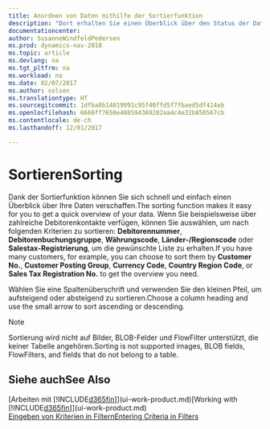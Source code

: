 ```yaml
---
title: Anordnen von Daten mithilfe der Sortierfunktion
description: "Dort erhalten Sie einen Überblick über den Status der Daten. Beispielsweise können Sie Debitoren nach Währungscode sortieren, um ein ausgewähltes Beispiel für Debitoren zu erhalten."
documentationcenter: 
author: SusanneWindfeldPedersen
ms.prod: dynamics-nav-2018
ms.topic: article
ms.devlang: na
ms.tgt_pltfrm: na
ms.workload: na
ms.date: 02/07/2017
ms.author: solsen
ms.translationtype: HT
ms.sourcegitcommit: 1dfba8b14019991c95f40ffd5f7fbaed5df414eb
ms.openlocfilehash: 6666ff7650e488594389202aa4c4e32b850567cb
ms.contentlocale: de-ch
ms.lasthandoff: 12/01/2017

---
```

# <a name="sorting"></a><span data-ttu-id="54702-104">Sortieren</span><span class="sxs-lookup"><span data-stu-id="54702-104">Sorting</span></span>
<span data-ttu-id="54702-105">Dank der Sortierfunktion können Sie sich schnell und einfach einen Überblick über Ihre Daten verschaffen.</span><span class="sxs-lookup"><span data-stu-id="54702-105">The sorting function makes it easy for you to get a quick overview of your data.</span></span> <span data-ttu-id="54702-106">Wenn Sie beispielsweise über zahlreiche Debitorenkontakte verfügen, können Sie auswählen, um nach folgenden Kriterien zu sortieren: **Debitorennummer**, **Debitorenbuchungsgruppe**, **Währungscode**, **Länder-/Regionscode** oder **Salestax-Registrierung**, um die gewünschte Liste zu erhalten.</span><span class="sxs-lookup"><span data-stu-id="54702-106">If you have many customers, for example, you can choose to sort them by **Customer No.**, **Customer Posting Group**, **Currency Code**, **Country Region Code**, or **Sales Tax Registration No.** to get the overview you need.</span></span>

<span data-ttu-id="54702-107">Wählen Sie eine Spaltenüberschrift und verwenden Sie den kleinen Pfeil, um aufsteigend oder absteigend zu sortieren.</span><span class="sxs-lookup"><span data-stu-id="54702-107">Choose a column heading and use the small arrow to sort ascending or descending.</span></span>  

> [!NOTE]  
>   <span data-ttu-id="54702-108">Sortierung wird nicht auf Bilder, BLOB-Felder und FlowFilter unterstützt, die keiner Tabelle angehören.</span><span class="sxs-lookup"><span data-stu-id="54702-108">Sorting is not supported images, BLOB fields, FlowFilters, and fields that do not belong to a table.</span></span>

## <a name="see-also"></a><span data-ttu-id="54702-109">Siehe auch</span><span class="sxs-lookup"><span data-stu-id="54702-109">See Also</span></span>
<span data-ttu-id="54702-110">[Arbeiten mit [!INCLUDE[d365fin](includes/d365fin_md.md)]](ui-work-product.md)</span><span class="sxs-lookup"><span data-stu-id="54702-110">[Working with [!INCLUDE[d365fin](includes/d365fin_md.md)]](ui-work-product.md)</span></span>  
[<span data-ttu-id="54702-111">Eingeben von Kriterien in Filtern</span><span class="sxs-lookup"><span data-stu-id="54702-111">Entering Criteria in Filters</span></span>](ui-enter-criteria-filters.md)

